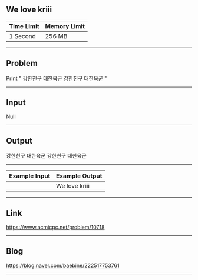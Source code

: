## **We love kriii**

| Time Limit | Memory Limit |
| --- | --- |
| 1 Second | 256 MB |

___

## Problem
Print "
강한친구 대한육군
강한친구 대한육군
"

___

## Input
Null

___

## Output
강한친구 대한육군
강한친구 대한육군

___

| Example Input | Example Output |
| --- | --- |
|  | We love kriii |

___

## Link
https://www.acmicpc.net/problem/10718

___

## Blog
https://blog.naver.com/baebine/222517753761

___

